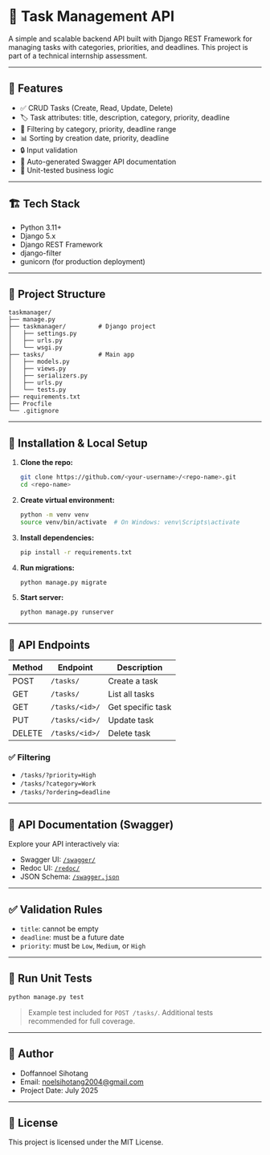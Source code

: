 # 📝 Task Management API

A simple and scalable backend API built with Django REST Framework for managing tasks with categories, priorities, and deadlines. This project is part of a technical internship assessment.

---

## 🚀 Features

- ✅ CRUD Tasks (Create, Read, Update, Delete)
- 🏷️ Task attributes: title, description, category, priority, deadline
- 📅 Filtering by category, priority, deadline range
- 📊 Sorting by creation date, priority, deadline
- 🔒 Input validation
- 📄 Auto-generated Swagger API documentation
- 🧪 Unit-tested business logic

---

## 🏗️ Tech Stack

- Python 3.11+
- Django 5.x
- Django REST Framework
- django-filter
- gunicorn (for production deployment)

---

## 📂 Project Structure

```
taskmanager/
├── manage.py
├── taskmanager/         # Django project
│   ├── settings.py
│   ├── urls.py
│   └── wsgi.py
├── tasks/               # Main app
│   ├── models.py
│   ├── views.py
│   ├── serializers.py
│   ├── urls.py
│   └── tests.py
├── requirements.txt
├── Procfile
└── .gitignore
```

---

## 🧪 Installation & Local Setup

1. **Clone the repo:**
   ```bash
   git clone https://github.com/<your-username>/<repo-name>.git
   cd <repo-name>
   ```

2. **Create virtual environment:**
   ```bash
   python -m venv venv
   source venv/bin/activate  # On Windows: venv\Scripts\activate
   ```

3. **Install dependencies:**
   ```bash
   pip install -r requirements.txt
   ```

4. **Run migrations:**
   ```bash
   python manage.py migrate
   ```

5. **Start server:**
   ```bash
   python manage.py runserver
   ```

---

## 📌 API Endpoints

| Method | Endpoint        | Description               |
|--------|------------------|---------------------------|
| POST   | `/tasks/`         | Create a task             |
| GET    | `/tasks/`         | List all tasks            |
| GET    | `/tasks/<id>/`    | Get specific task         |
| PUT    | `/tasks/<id>/`    | Update task               |
| DELETE | `/tasks/<id>/`    | Delete task               |

### ✅ Filtering
- `/tasks/?priority=High`
- `/tasks/?category=Work`
- `/tasks/?ordering=deadline`

---

## 📄 API Documentation (Swagger)

Explore your API interactively via:

- Swagger UI: [`/swagger/`](http://localhost:8000/swagger/)
- Redoc UI: [`/redoc/`](http://localhost:8000/redoc/)
- JSON Schema: [`/swagger.json`](http://localhost:8000/swagger.json)

---

## ✅ Validation Rules

- `title`: cannot be empty
- `deadline`: must be a future date
- `priority`: must be `Low`, `Medium`, or `High`

---

## 🧪 Run Unit Tests

```bash
python manage.py test
```

> Example test included for `POST /tasks/`. Additional tests recommended for full coverage.

---

## 👤 Author

- Doffannoel Sihotang  
- Email: noelsihotang2004@gmail.com  
- Project Date: July 2025

---

## 📄 License

This project is licensed under the MIT License.
